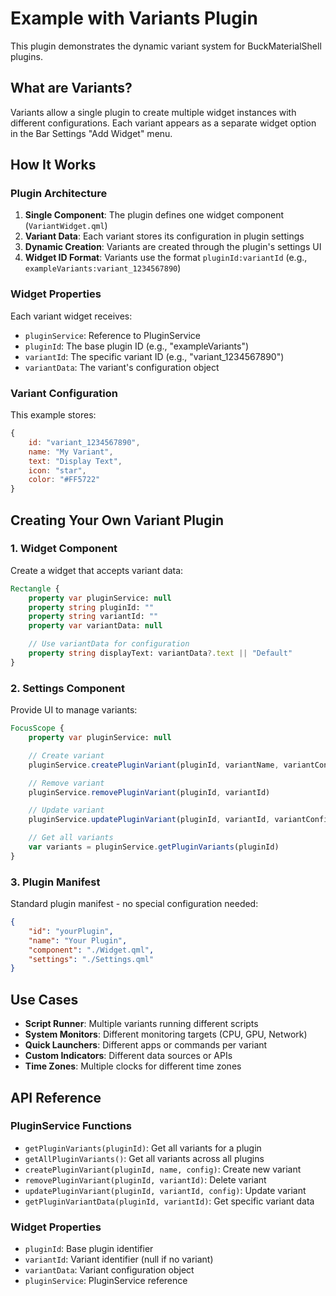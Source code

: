 # Example with Variants Plugin

This plugin demonstrates the dynamic variant system for BuckMaterialShell plugins.

## What are Variants?

Variants allow a single plugin to create multiple widget instances with different configurations. Each variant appears as a separate widget option in the Bar Settings "Add Widget" menu.

## How It Works

### Plugin Architecture

1. **Single Component**: The plugin defines one widget component (`VariantWidget.qml`)
2. **Variant Data**: Each variant stores its configuration in plugin settings
3. **Dynamic Creation**: Variants are created through the plugin's settings UI
4. **Widget ID Format**: Variants use the format `pluginId:variantId` (e.g., `exampleVariants:variant_1234567890`)

### Widget Properties

Each variant widget receives:
- `pluginService`: Reference to PluginService
- `pluginId`: The base plugin ID (e.g., "exampleVariants")
- `variantId`: The specific variant ID (e.g., "variant_1234567890")
- `variantData`: The variant's configuration object

### Variant Configuration

This example stores:
```javascript
{
    id: "variant_1234567890",
    name: "My Variant",
    text: "Display Text",
    icon: "star",
    color: "#FF5722"
}
```

## Creating Your Own Variant Plugin

### 1. Widget Component

Create a widget that accepts variant data:

```qml
Rectangle {
    property var pluginService: null
    property string pluginId: ""
    property string variantId: ""
    property var variantData: null

    // Use variantData for configuration
    property string displayText: variantData?.text || "Default"
}
```

### 2. Settings Component

Provide UI to manage variants:

```qml
FocusScope {
    property var pluginService: null

    // Create variant
    pluginService.createPluginVariant(pluginId, variantName, variantConfig)

    // Remove variant
    pluginService.removePluginVariant(pluginId, variantId)

    // Update variant
    pluginService.updatePluginVariant(pluginId, variantId, variantConfig)

    // Get all variants
    var variants = pluginService.getPluginVariants(pluginId)
}
```

### 3. Plugin Manifest

Standard plugin manifest - no special configuration needed:

```json
{
    "id": "yourPlugin",
    "name": "Your Plugin",
    "component": "./Widget.qml",
    "settings": "./Settings.qml"
}
```

## Use Cases

- **Script Runner**: Multiple variants running different scripts
- **System Monitors**: Different monitoring targets (CPU, GPU, Network)
- **Quick Launchers**: Different apps or commands per variant
- **Custom Indicators**: Different data sources or APIs
- **Time Zones**: Multiple clocks for different time zones

## API Reference

### PluginService Functions

- `getPluginVariants(pluginId)`: Get all variants for a plugin
- `getAllPluginVariants()`: Get all variants across all plugins
- `createPluginVariant(pluginId, name, config)`: Create new variant
- `removePluginVariant(pluginId, variantId)`: Delete variant
- `updatePluginVariant(pluginId, variantId, config)`: Update variant
- `getPluginVariantData(pluginId, variantId)`: Get specific variant data

### Widget Properties

- `pluginId`: Base plugin identifier
- `variantId`: Variant identifier (null if no variant)
- `variantData`: Variant configuration object
- `pluginService`: PluginService reference
